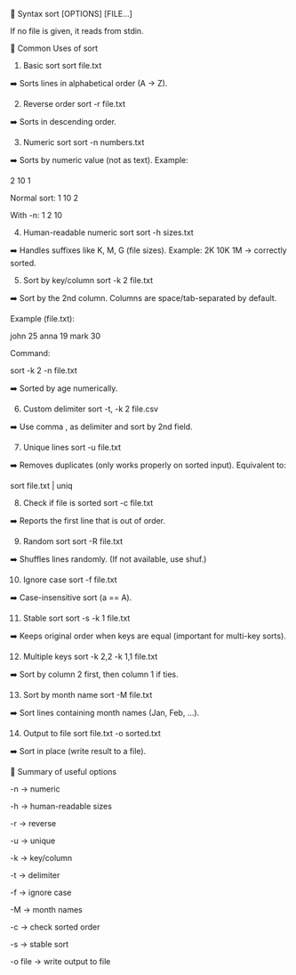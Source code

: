 🔹 Syntax
sort [OPTIONS] [FILE...]


If no file is given, it reads from stdin.

🔹 Common Uses of sort
1. Basic sort
sort file.txt


➡️ Sorts lines in alphabetical order (A → Z).

2. Reverse order
sort -r file.txt


➡️ Sorts in descending order.

3. Numeric sort
sort -n numbers.txt


➡️ Sorts by numeric value (not as text).
Example:

2
10
1


Normal sort: 1 10 2

With -n: 1 2 10

4. Human-readable numeric sort
sort -h sizes.txt


➡️ Handles suffixes like K, M, G (file sizes).
Example: 2K 10K 1M → correctly sorted.

5. Sort by key/column
sort -k 2 file.txt


➡️ Sort by the 2nd column. Columns are space/tab-separated by default.

Example (file.txt):

john 25
anna 19
mark 30


Command:

sort -k 2 -n file.txt


➡️ Sorted by age numerically.

6. Custom delimiter
sort -t, -k 2 file.csv


➡️ Use comma , as delimiter and sort by 2nd field.

7. Unique lines
sort -u file.txt


➡️ Removes duplicates (only works properly on sorted input).
Equivalent to:

sort file.txt | uniq

8. Check if file is sorted
sort -c file.txt

➡️ Reports the first line that is out of order.

9. Random sort
sort -R file.txt

➡️ Shuffles lines randomly.
(If not available, use shuf.)

10. Ignore case
sort -f file.txt


➡️ Case-insensitive sort (a == A).

11. Stable sort
sort -s -k 1 file.txt


➡️ Keeps original order when keys are equal (important for multi-key sorts).

12. Multiple keys
sort -k 2,2 -k 1,1 file.txt


➡️ Sort by column 2 first, then column 1 if ties.

13. Sort by month name
sort -M file.txt


➡️ Sort lines containing month names (Jan, Feb, …).

14. Output to file
sort file.txt -o sorted.txt


➡️ Sort in place (write result to a file).

🔹 Summary of useful options

-n → numeric

-h → human-readable sizes

-r → reverse

-u → unique

-k → key/column

-t → delimiter

-f → ignore case

-M → month names

-c → check sorted order

-s → stable sort

-o file → write output to file



